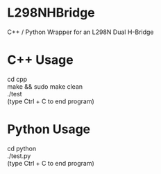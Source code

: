 # L298NHBridge  
C++ / Python Wrapper for an L298N Dual H-Bridge  

# C++ Usage  
cd cpp  
make && sudo make clean  
./test  
(type Ctrl + C to end program)  
  
# Python Usage   
cd python  
./test.py  
(type Ctrl + C to end program)  
